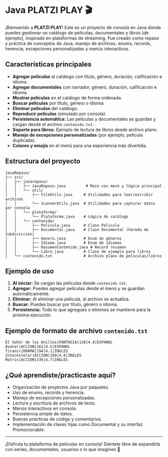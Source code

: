 # Java PLATZI PLAY 🎬

¡Bienvenido a **PLATZI PLAY**! Este es un proyecto de consola en Java donde puedes gestionar un catálogo de películas, documentales y libros (de ejemplo), inspirado en plataformas de streaming. Fue creado como repaso y práctica de conceptos de Java, manejo de archivos, enums, records, herencia, excepciones personalizadas y menús interactivos.

## Características principales

- **Agregar películas** al catálogo con título, género, duración, calificación e idioma.
- **Agregar documentales** con narrador, género, duración, calificación e idioma.
- **Mostrar películas** en el catálogo de forma ordenada.
- **Buscar películas** por título, género o idioma.
- **Eliminar películas** del catálogo.
- **Reproducir películas** (simulado por consola).
- **Persistencia automática:** Las películas y documentales se guardan y cargan desde el archivo `contenido.txt`.
- **Soporte para libros:** Ejemplo de lectura de libros desde archivo plano.
- **Manejo de excepciones personalizadas** (por ejemplo, película duplicada).
- **Colores y emojis** en el menú para una experiencia más divertida.

## Estructura del proyecto

```
JavaRepaso/
├── src/
│   ├── javarepaso/
│   │   ├── JavaRepaso.java         # Main con menú y lógica principal
│   │   └── util/
│   │       ├── FileUtils.java     # Utilidades para leer/escribir archivos
│   │       └── ScannerUtils.java  # Utilidades para capturar datos por consola
│   │   └── plataforma/
│   │       └── Plataforma.java    # Lógica de catálogo
│   │   └── contenido/
│   │       ├── Pelicula.java      # Clase Pelicula
│   │       ├── Documental.java    # Clase Documental (hereda de Subdiviccion)
│   │       ├── Genero.java        # Enum de géneros
│   │       ├── Idioma.java        # Enum de idiomas
│   │       ├── ResumenContenido.java # Record resumen
│   │       └── Libro.java         # Clase de ejemplo para libros
│   └── contenido.txt              # Archivo plano de películas/libros
```

## Ejemplo de uso

1. **Al iniciar:** Se cargan las películas desde `contenido.txt`.
2. **Agregar:** Puedes agregar películas desde el menú y se guardan automáticamente.
3. **Eliminar:** Al eliminar una película, el archivo se actualiza.
4. **Buscar:** Puedes buscar por título, género o idioma.
5. **Persistencia:** Todo lo que agregues o elimines se mantiene para la próxima ejecución.

## Ejemplo de formato de archivo `contenido.txt`

```
El Señor de los Anillos|FANTASIA|120|4.8|ESPANOL
Avatar|ACCION|162|4.5|ESPANOL
Titanic|DRAMA|194|4.1|INGLES
Interestelar|ACCION|169|4.6|INGLES
Matrix|ACCION|136|4.7|INGLES
```

## ¿Qué aprendiste/practicaste aquí?
- Organización de proyectos Java por paquetes.
- Uso de enums, records y herencia.
- Manejo de excepciones personalizadas.
- Lectura y escritura de archivos de texto.
- Menús interactivos en consola.
- Persistencia simple de datos.
- Buenas prácticas de código y comentarios.
- Implementación de clases hijas como Documental y su interfaz Promocionable.

---

¡Disfruta tu plataforma de películas en consola! Siéntete libre de expandirla con series, documentales, usuarios o lo que imagines 🚀
